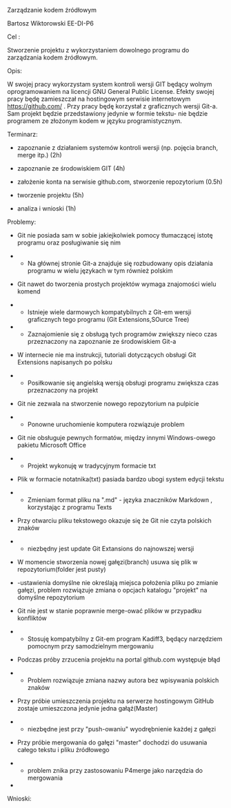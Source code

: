 Zarządzanie kodem źródłowym



Bartosz Wiktorowski EE-DI-P6



Cel :

Stworzenie projektu z wykorzystaniem dowolnego programu do zarządzania kodem
źródłowym.

Opis:

W swojej pracy wykorzystam system kontroli wersji GIT będący wolnym
oprogramowaniem na licencji GNU General Public License. Efekty swojej pracy będę
zamieszczał  na hostingowym serwisie internetowym  https://github.com/ . Przy
pracy będę korzystał z graficznych wersji Git-a. Sam projekt będzie
przedstawiony jedynie w formie tekstu- nie będzie programem ze złożonym kodem w
języku programistycznym.



Terminarz:

-   zapoznanie z działaniem systemów kontroli wersji (np. pojęcia branch, merge
    itp.) (2h)

-   zapoznanie ze środowiskiem GIT (4h)

-   założenie konta na serwisie github.com, stworzenie repozytorium (0.5h)

-   tworzenie projektu (5h)

-   analiza i wnioski (1h)



Problemy:

-   Git nie posiada sam w sobie jakiejkolwiek pomocy tłumaczącej istotę programu
    oraz posługiwanie się nim

-   - Na głównej stronie Git-a znajduje się rozbudowany opis działania programu
    w wielu językach w tym również polskim



-   Git nawet do tworzenia prostych projektów wymaga znajomości wielu komend

-   - Istnieje wiele darmowych kompatybilnych z Git-em wersji graficznych tego
    programu (Git Extensions,SOurce Tree)

-   - Zaznajomienie się z obsługą tych programów zwiększy nieco czas
    przeznaczony na zapoznanie ze środowiskiem Git-a



-   W internecie nie ma instrukcji, tutoriali dotyczących obsługi Git Extensions
    napisanych po polsku

-   - Posiłkowanie się angielską wersją obsługi programu zwiększa czas
    przeznaczony na projekt



-   Git nie zezwala na stworzenie nowego repozytorium na pulpicie

-   - Ponowne uruchomienie komputera rozwiązuje problem



-   Git nie obsługuje pewnych formatów, między innymi Windows-owego pakietu
    Microsoft Office

-   - Projekt wykonuję w tradycyjnym formacie txt



-   Plik w formacie notatnika(txt) pasiada bardzo ubogi system edycji tekstu

-   - Zmieniam format pliku na ".md" - języka znaczników Markdown , korzystając
    z programu Texts



-   Przy otwarciu pliku tekstowego okazuje się że Git nie czyta polskich znaków

-   - niezbędny jest update Git Extansions do najnowszej wersji



-   W momencie stworzenia nowej gałęzi(branch) usuwa się plik w
    repozytorium(folder jest pusty)

-   -ustawienia domyślne nie określają miejsca położenia pliku po zmianie
    gałęzi, problem rozwiązuje zmiana o opcjach katalogu "projekt" na domyślne
    repozytorium



-   Git nie jest w stanie poprawnie merge-ować plików w przypadku konfliktów

-   - Stosuję kompatybilny z Git-em program Kadiff3, będący narzędziem pomocnym
    przy samodzielnym mergowaniu



-   Podczas próby zrzucenia projektu na portal github.com występuje błąd

-   - Problem rozwiązuje zmiana nazwy autora bez wpisywania polskich znaków



-   Przy próbie umieszczenia projektu na serwerze hostingowym GitHub zostaje
    umieszczona jedynie jedna gałąź(Master)

-   - niezbędne jest przy "push-owaniu" wyodrębnienie każdej z gałęzi



-   Przy próbie mergowania do gałęzi "master" dochodzi do usuwania całego tekstu
    i pliku źródłowego

-   - problem znika przy zastosowaniu P4merge jako narzędzia do mergowania



-   





Wnioski:


